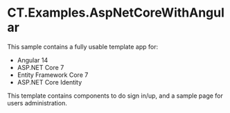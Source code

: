 # CT.Examples.AspNetCoreWithAngular

This sample contains a fully usable template app for:

* Angular 14
* ASP.NET Core 7
* Entity Framework Core 7
* ASP.NET Core Identity

This template contains components to do sign in/up, and a sample page for users administration.